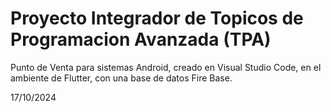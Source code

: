 # Proyecto Integrador de Topicos de Programacion Avanzada (TPA)

Punto de Venta para sistemas Android, creado en Visual Studio Code, en el ambiente de Flutter, con una base de datos Fire Base.

17/10/2024
